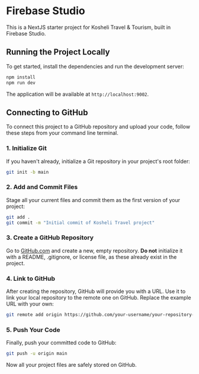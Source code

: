 # Firebase Studio

This is a NextJS starter project for Kosheli Travel & Tourism, built in Firebase Studio.

## Running the Project Locally

To get started, install the dependencies and run the development server:

```bash
npm install
npm run dev
```

The application will be available at `http://localhost:9002`.

## Connecting to GitHub

To connect this project to a GitHub repository and upload your code, follow these steps from your command line terminal.

### 1. Initialize Git

If you haven't already, initialize a Git repository in your project's root folder:

```bash
git init -b main
```

### 2. Add and Commit Files

Stage all your current files and commit them as the first version of your project:

```bash
git add .
git commit -m "Initial commit of Kosheli Travel project"
```

### 3. Create a GitHub Repository

Go to [GitHub.com](https://github.com) and create a new, empty repository. **Do not** initialize it with a README, .gitignore, or license file, as these already exist in the project.

### 4. Link to GitHub

After creating the repository, GitHub will provide you with a URL. Use it to link your local repository to the remote one on GitHub. Replace the example URL with your own:

```bash
git remote add origin https://github.com/your-username/your-repository-name.git
```

### 5. Push Your Code

Finally, push your committed code to GitHub:

```bash
git push -u origin main
```

Now all your project files are safely stored on GitHub.
